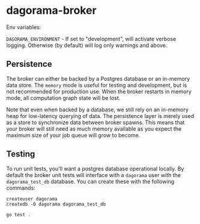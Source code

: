# dagorama-broker

Env variables:

`DAGORAMA_ENVIRONMENT` - If set to "development", will activate verbose logging. Otherwise (by default) will log only warnings and above.

## Persistence

The broker can either be backed by a Postgres database or an in-memory data store. The `memory` mode is useful for testing and development, but is not recommended for production use. When the broker restarts in memory mode, all computation graph state will be lost.

Note that even when backed by a database, we still rely on an in-memory heap for low-latency querying of data. The persistence layer is merely used as a store to synchronize data between broker spawns. This means that your broker will still need as much memory available as you expect the maximum size of your job queue will grow to become.

## Testing

To run unit tests, you'll want a postgres database operational locally. By default the broker unit tests will interface with a `dagorama` user with the `dagorama_test_db` database. You can create these with the following commands:

```
createuser dagorama
createdb -O dagorama dagorama_test_db
```

```
go test .
```
